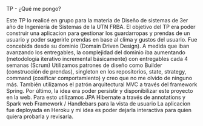 TP - ¿Qué me pongo?

Este TP lo realicé en grupo para la materia de Diseño de sistemas de 3er año de Ingeniería de Sistemas de la UTN FRBA.
El objetivo del TP era poder construir una aplicacion para gestionar los guardarropas y prendas de un usuario y poder sugerirle prendas en base al clima y gustos del usuario.
Fue concebida desde su dominio (Domain Driven Design).
A medida que iban avanzando los entregables, la complejidad del dominio iba aumentando (metodología iterativo incremental básicamente) con entregables cada 4 semanas (Scrum)
Utilizamos patrones de diseño como Builder (construcción de prendas), singleton en los repositorios, state, strategy, command (cosificar comportamiento) y creo que no me olvido de ninguno más.
También utilizamos el patrón arquitectural MVC a través del framework Spring. 
Por último, la idea era poder persistir y disponibilizar este proyecto en la web. Para esto utilizamos JPA Hibernate a través de annotations 
y Spark web Framework / Handlebars para la vista de usuario
La aplicacion fue deployada en Heroku y mi idea es poder dejarla interactiva para quien quiera probarla y revisarla.